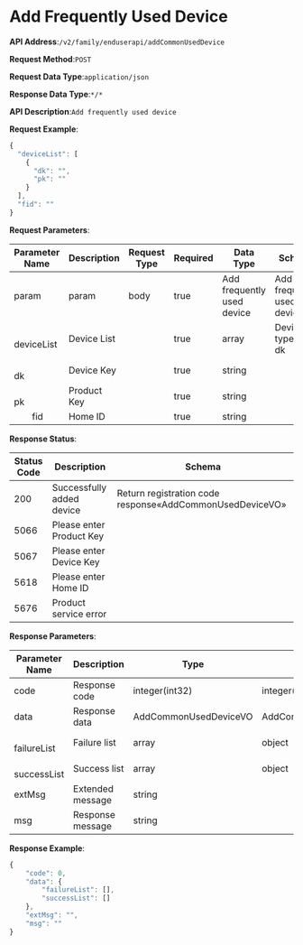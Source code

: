 # Add Frequently Used Device


**API Address**:`/v2/family/enduserapi/addCommonUsedDevice`


**Request Method**:`POST`


**Request Data Type**:`application/json`


**Response Data Type**:`*/*`


**API Description**:`Add frequently used device`



**Request Example**:


```javascript
{
  "deviceList": [
    {
      "dk": "",
      "pk": ""
    }
  ],
  "fid": ""
}
```


**Request Parameters**:


| Parameter Name            | Description   | Request Type | Required | Data Type               | Schema                  |
| ------------------------- | ------------- | ------------ | -------- | ----------------------- | ----------------------- |
| param                     | param         | body         | true     | Add frequently used device | Add frequently used device |
| &emsp;&emsp;deviceList    | Device List   |              | true     | array                   | Device type pk, dk      |
| &emsp;&emsp;&emsp;&emsp;dk| Device Key    |              | true     | string                  |                         |
| &emsp;&emsp;&emsp;&emsp;pk| Product Key   |              | true     | string                  |                         |
| &emsp;&emsp;fid           | Home ID       |              | true     | string                  |                         |


**Response Status**:


| Status Code | Description                | Schema                                           |
| ----------- | -------------------------- | ------------------------------------------------ |
| 200         | Successfully added device  | Return registration code response«AddCommonUsedDeviceVO» |
| 5066        | Please enter Product Key   |                                                  |
| 5067        | Please enter Device Key    |                                                  |
| 5618        | Please enter Home ID       |                                                  |
| 5676        | Product service error      |                                                  |


**Response Parameters**:


| Parameter Name          | Description       | Type                  | Schema                |
| ----------------------- | ----------------- | --------------------- | --------------------- |
| code                    | Response code     | integer(int32)        | integer(int32)        |
| data                    | Response data     | AddCommonUsedDeviceVO | AddCommonUsedDeviceVO |
| &emsp;&emsp;failureList | Failure list      | array                 | object                |
| &emsp;&emsp;successList | Success list      | array                 | object                |
| extMsg                  | Extended message  | string                |                       |
| msg                     | Response message  | string                |                       |


**Response Example**:
```javascript
{
	"code": 0,
	"data": {
		"failureList": [],
		"successList": []
	},
	"extMsg": "",
	"msg": ""
}
```